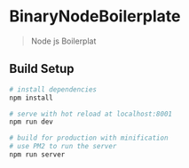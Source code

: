 # BinaryNodeBoilerplate

> Node js Boilerplat

## Build Setup

``` bash
# install dependencies
npm install

# serve with hot reload at localhost:8001
npm run dev

# build for production with minification
# use PM2 to run the server
npm run server

```
